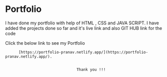 # Portfolio

I have done my portfolio with help of HTML , CSS and JAVA SCRIPT. I have added the projects done so far and it's live link and also GIT HUB link for the code 

Click the below link to see my Portfolio 

          [https://portfolio-pranav.netlify.app/](https://portfolio-pranav.netlify.app/).
          
          
                                    Thank you !!!
